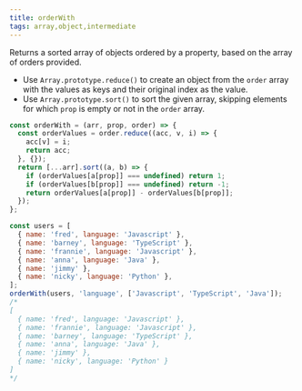 ```yaml
---
title: orderWith
tags: array,object,intermediate
---
```


Returns a sorted array of objects ordered by a property, based on the array of orders provided.

- Use `Array.prototype.reduce()` to create an object from the `order` array with the values as keys and their original index as the value.
- Use `Array.prototype.sort()` to sort the given array, skipping elements for which `prop` is empty or not in the `order` array.

```js
const orderWith = (arr, prop, order) => {
  const orderValues = order.reduce((acc, v, i) => {
    acc[v] = i;
    return acc;
  }, {});
  return [...arr].sort((a, b) => {
    if (orderValues[a[prop]] === undefined) return 1;
    if (orderValues[b[prop]] === undefined) return -1;
    return orderValues[a[prop]] - orderValues[b[prop]];
  });
};
```

```js
const users = [
  { name: 'fred', language: 'Javascript' },
  { name: 'barney', language: 'TypeScript' },
  { name: 'frannie', language: 'Javascript' },
  { name: 'anna', language: 'Java' },
  { name: 'jimmy' },
  { name: 'nicky', language: 'Python' },
];
orderWith(users, 'language', ['Javascript', 'TypeScript', 'Java']);
/* 
[
  { name: 'fred', language: 'Javascript' },
  { name: 'frannie', language: 'Javascript' },
  { name: 'barney', language: 'TypeScript' },
  { name: 'anna', language: 'Java' },
  { name: 'jimmy' },
  { name: 'nicky', language: 'Python' }
]
*/
```

